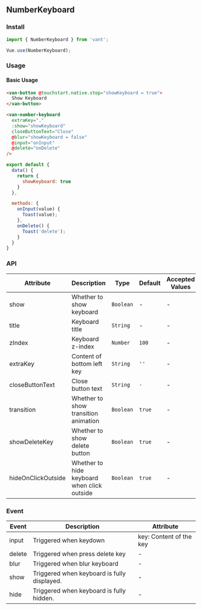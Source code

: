 ## NumberKeyboard

### Install
``` javascript
import { NumberKeyboard } from 'vant';

Vue.use(NumberKeyboard);
```

### Usage

#### Basic Usage

```html
<van-button @touchstart.native.stop="showKeyboard = true">
  Show Keyboard
</van-button>

<van-number-keyboard
  extraKey="."
  :show="showKeyboard"
  closeButtonText="Close"
  @blur="showKeyboard = false"
  @input="onInput"
  @delete="onDelete"
/>
```

```javascript
export default {
  data() {
    return {
      showKeyboard: true
    }
  },

  methods: {
    onInput(value) {
      Toast(value);
    },
    onDelete() {
      Toast('delete');
    }
  }
}
```

### API

| Attribute | Description | Type | Default | Accepted Values |
|-----------|-----------|-----------|-------------|-------------|
| show | Whether to show keyboard | `Boolean` | - | - |
| title | Keyboard title | `String` | - | - |
| zIndex | Keyboard z-index | `Number` | `100` | - |
| extraKey | Content of bottom left key | `String` | `''` | - |
| closeButtonText | Close button text | `String` | `-` | - |
| transition | Whether to show transition animation | `Boolean` | `true` | - |
| showDeleteKey | Whether to show delete button | `Boolean` | `true` | - |
| hideOnClickOutside | Whether to hide keyboard when click outside | `Boolean` | `true` | - |

### Event

| Event | Description | Attribute |
|-----------|-----------|-----------|
| input | Triggered when keydown | key: Content of the key |
| delete | Triggered when press delete key | - |
| blur | Triggered when blur keyboard | - |
| show | Triggered when keyboard is fully displayed. | - |
| hide | Triggered when keyboard is fully hidden. | - |

